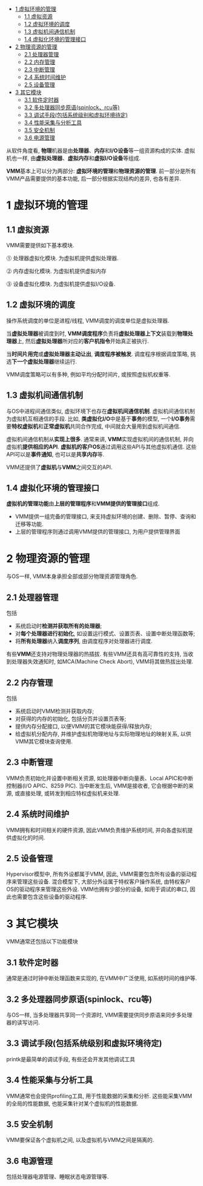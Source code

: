 
<!-- @import "[TOC]" {cmd="toc" depthFrom=1 depthTo=6 orderedList=false} -->

<!-- code_chunk_output -->

* [1 虚拟环境的管理](#1-虚拟环境的管理)
	* [1.1 虚拟资源](#11-虚拟资源)
	* [1.2 虚拟环境的调度](#12-虚拟环境的调度)
	* [1.3 虚拟机间通信机制](#13-虚拟机间通信机制)
	* [1.4 虚拟化环境的管理接口](#14-虚拟化环境的管理接口)
* [2 物理资源的管理](#2-物理资源的管理)
	* [2.1 处理器管理](#21-处理器管理)
	* [2.2 内存管理](#22-内存管理)
	* [2.3 中断管理](#23-中断管理)
	* [2.4 系统时间维护](#24-系统时间维护)
	* [2.5 设备管理](#25-设备管理)
* [3 其它模块](#3-其它模块)
	* [3.1 软件定时器](#31-软件定时器)
	* [3.2 多处理器同步原语(spinlock、rcu等)](#32-多处理器同步原语spinlock-rcu等)
	* [3.3 调试手段(包括系统级别和虚拟环境待定)](#33-调试手段包括系统级别和虚拟环境待定)
	* [3.4 性能采集与分析工具](#34-性能采集与分析工具)
	* [3.5 安全机制](#35-安全机制)
	* [3.6 电源管理](#36-电源管理)

<!-- /code_chunk_output -->

从软件角度看, **物理**机器是由**处理器**、**内存**和**I/O设备**等一组资源构成的实体. 虚拟机也一样, 由**虚拟处理器**、**虚拟内存**和**虚拟I/O设备**等组成.  

**VMM**基本上可以分为两部分: **虚拟环境的管理**和**物理资源的管理**. 前一部分是所有VMM产品需要提供的基本功能, 后一部分根据实现结构的差异, 也各有差异.

# 1 虚拟环境的管理

## 1.1 虚拟资源

VMM需要提供如下基本模块.

⓵ 处理器虚拟化模块. 为虚拟机提供虚拟处理器.

⓶ 内存虚拟化模块. 为虚拟机提供虚拟内存

⓷ 设备虚拟化模块. 为虚拟机提供虚拟I/O设备.

## 1.2 虚拟环境的调度

操作系统调度的单位是进程/线程, VMM调度的调度单位是虚拟处理器. 

当**虚拟处理器**被调度到时, **VMM调度程序**负责将**虚拟处理器上下文**装载到**物理处理器**上, 然后**虚拟处理器**所对应的**客户机指令**开始真正被执行. 

当**时间片用完**或**虚拟处理器主动让出**, **调度程序被触发**. 调度程序根据调度策略, 挑选**下一个虚拟处理器**继续运行.

VMM调度策略可以有多种, 例如平均分配时间片, 或按照虚拟机权重等.

## 1.3 虚拟机间通信机制

与OS中进程间通信类似, 虚拟环境下也存在**虚拟机间通信机制**. 虚拟机间通信机制为虚拟机互相通信的手段. 比如, **类虚拟化I/O**中是基于**事务**的模型, 一个**I/O事务**需要**特权虚拟机**和**正常虚拟机**共同合作完成, 中间就会大量用到虚拟机间通信.

虚拟机间通信机制从**实现上很多**. 通常来讲, **VMM**实现虚拟机间的通信机制, 并向虚拟机**提供相应的API**. **虚拟机的客户OS**通过调用这些API与其他虚拟机通信. 这些API可以是**事件通知**, 也可以是**共享内存**等. 

VMM还提供了**虚拟机**与**VMM**之间交互的API.

## 1.4 虚拟化环境的管理接口

**虚拟机的管理功能**由**上层的管理程序**和**VMM提供的管理接口**组成. 

- VMM提供一组完备的管理接口, 来支持虚拟环境的创建、删除、暂停、查询和迁移等功能. 
- 上层的管理程序则通过调用VMM提供的管理接口, 为用户提供管理界面

# 2 物理资源的管理

与OS一样, VMM本身承担全部或部分物理资源管理角色.

## 2.1 处理器管理

包括

- 系统启动时**检测并获取所有的处理器**; 
- 对**每个处理器进行初始化**, 如设置运行模式、设置页表、设置中断处理函数等; 
- 将**所有处理器**纳入**调度序列**, 由调度程序对处理器进行调度. 

有些**VMM**还支持对物理处理器的热插拔. 有些VMM还具有高可靠性的支持, 当收到处理器失效通知时, 如MCA(Machine Check Abort), VMM将其做热拔出处理.

## 2.2 内存管理

包括

- 系统启动时VMM检测并获取内存; 
- 对获得的内存的初始化, 包括分页并设置页表等; 
- 提供内存分配接口, 以便VMM的其它模块能获得/释放内存; 
- 给虚拟机分配内存, 并维护虚拟机物理地址与实际物理地址的映射关系, 以供VMM其它模块查询使用.

## 2.3 中断管理

VMM负责初始化并设置中断相关资源, 如处理器中断向量表、Local APIC和中断控制器(I/O APIC、8259 PIC). 当中断发生后, VMM是接收者, 它会根据中断的来源, 或直接处理, 或转发到相应特权虚拟机来处理.

## 2.4 系统时间维护

VMM拥有和时间相关的硬件资源, 因此VMM负责维护系统时间, 并向各虚拟机提供虚拟化的时间.

## 2.5 设备管理

Hypervisor模型中, 所有外设都属于VMM, 因此, VMM需要包含所有设备的驱动程序来管理这些设备. 混合模型下, 大部分外设属于特权客户操作系统, 由特权客户OS的驱动程序来管理这些外设. VMM也拥有少部分的设备, 如用于调试的串口, 因此也需要包含这些设备的驱动程序.

# 3 其它模块

VMM通常还包括以下功能模块

## 3.1 软件定时器

通常是通过时钟中断处理函数来实现的, 在VMM中广泛使用, 如系统时间的维护等.

## 3.2 多处理器同步原语(spinlock、rcu等)

与OS一样, 当多处理器共享同一个资源时, VMM需要提供同步原语来同步多处理器的读写访问.

## 3.3 调试手段(包括系统级别和虚拟环境待定)

printk是最简单的调试手段, 有些还会开发其他调试工具

## 3.4 性能采集与分析工具

VMM通常也会提供profiling工具, 用于性能数据的采集和分析. 这些能采集VMM的全局的性能数据, 也能采集针对某个虚拟机的性能数据.

## 3.5 安全机制

VMM要保证各个虚拟机之间, 以及虚拟机与VMM之间是隔离的.

## 3.6 电源管理

包括处理器电源管理、睡眠状态电源管理等.



